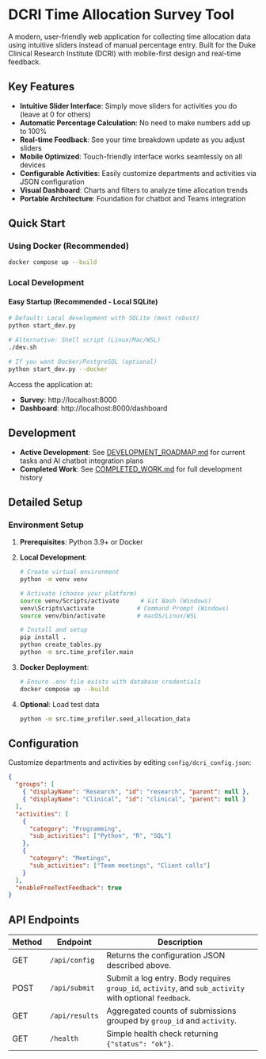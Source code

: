 # DCRI Time Allocation Survey Tool

A modern, user-friendly web application for collecting time allocation data using intuitive sliders instead of manual percentage entry. Built for the Duke Clinical Research Institute (DCRI) with mobile-first design and real-time feedback.

## Key Features

- **Intuitive Slider Interface**: Simply move sliders for activities you do (leave at 0 for others)
- **Automatic Percentage Calculation**: No need to make numbers add up to 100%
- **Real-time Feedback**: See your time breakdown update as you adjust sliders
- **Mobile Optimized**: Touch-friendly interface works seamlessly on all devices
- **Configurable Activities**: Easily customize departments and activities via JSON configuration
- **Visual Dashboard**: Charts and filters to analyze time allocation trends
- **Portable Architecture**: Foundation for chatbot and Teams integration



## Quick Start

### Using Docker (Recommended)
```bash
docker compose up --build
```

### Local Development

#### Easy Startup (Recommended - Local SQLite)
```bash
# Default: Local development with SQLite (most robust)
python start_dev.py

# Alternative: Shell script (Linux/Mac/WSL)
./dev.sh

# If you want Docker/PostgreSQL (optional)
python start_dev.py --docker
```

Access the application at:
- **Survey**: http://localhost:8000
- **Dashboard**: http://localhost:8000/dashboard

## Development

- **Active Development**: See [DEVELOPMENT_ROADMAP.md](DEVELOPMENT_ROADMAP.md) for current tasks and AI chatbot integration plans
- **Completed Work**: See [COMPLETED_WORK.md](COMPLETED_WORK.md) for full development history


## Detailed Setup

### Environment Setup

1. **Prerequisites**: Python 3.9+ or Docker

2. **Local Development**:
   ```bash
   # Create virtual environment
   python -m venv venv
   
   # Activate (choose your platform)
   source venv/Scripts/activate      # Git Bash (Windows)
   venv\Scripts\activate            # Command Prompt (Windows)
   source venv/bin/activate         # macOS/Linux/WSL
   
   # Install and setup
   pip install .
   python create_tables.py
   python -m src.time_profiler.main
   ```

3. **Docker Deployment**:
   ```bash
   # Ensure .env file exists with database credentials
   docker compose up --build
   ```

4. **Optional**: Load test data
   ```bash
   python -m src.time_profiler.seed_allocation_data
   ```

## Configuration

Customize departments and activities by editing `config/dcri_config.json`:

```json
{
  "groups": [
    { "displayName": "Research", "id": "research", "parent": null },
    { "displayName": "Clinical", "id": "clinical", "parent": null }
  ],
  "activities": [
    {
      "category": "Programming",
      "sub_activities": ["Python", "R", "SQL"]
    },
    {
      "category": "Meetings",
      "sub_activities": ["Team meetings", "Client calls"]
    }
  ],
  "enableFreeTextFeedback": true
}
```

## API Endpoints

| Method | Endpoint       | Description                                          |
| ------ | -------------- | ---------------------------------------------------- |
| GET    | `/api/config`  | Returns the configuration JSON described above.      |
| POST   | `/api/submit`  | Submit a log entry. Body requires `group_id`, `activity`, and `sub_activity` with optional `feedback`. |
| GET    | `/api/results` | Aggregated counts of submissions grouped by `group_id` and `activity`. |
| GET    | `/health`      | Simple health check returning `{"status": "ok"}`.   |

